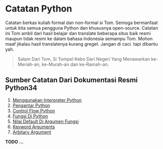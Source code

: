 # Catatan Python

Catatan berkas kuliah formal dan non-formal si Tom. Semoga bermanfaat untuk kita semua pengguna Python dan khususnya open-source. Catatan ini Tom ambil dari hasil belajar dan translate beberapa situs baik resmi maupun tidak resmi ke dalam bahasa Indonesia semampu Tom. Mohon maaf jikalau hasil translatenya kurang greget. Jangan di caci. tapi dibantu yah.

> Salam Dari Tom, Si Tompel Kebo Dari Negeri Yang Menawarkan ke-Meriah-an, ke-Murah-an dan ke-Ramah-an.

## Sumber Catatan Dari Dokumentasi Resmi Python34

1. [Menggunakan Interpreter Python](catatan_python3_pf/sumur/menggunakan_interpreter_python.md)
2. [Pengantar Python](catatan_python3_pf/sumur/pengantar_python.md)
3. [Control Flow Python](catatan_python3_pf/sumur/control_flow_python.md)
4. [Fungsi Di Python](catatan_python3_pf/sumur/fungsi_di_python.md)
5. [Nilai Default Di Argumen Fungsi](catatan_python3_pf/sumur/nilai_default_di_argumen_fungsi.md)
6. [Keyword Arguments](catatan_python3_pf/sumur/keyword_arguments.md)
7. [Arbitary Argument](catatan_python3_pf/sumur/arbitary_argument.md)

**TODO ...**
